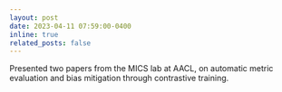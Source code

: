 ```yaml
---
layout: post
date: 2023-04-11 07:59:00-0400
inline: true
related_posts: false
---
```


Presented two papers from the MICS lab at AACL, on automatic metric evaluation and bias mitigation through contrastive training.